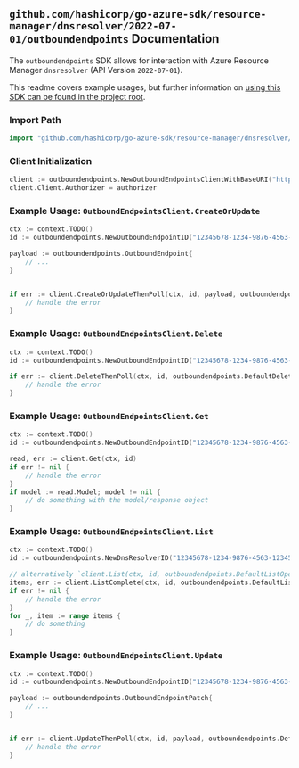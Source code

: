 
## `github.com/hashicorp/go-azure-sdk/resource-manager/dnsresolver/2022-07-01/outboundendpoints` Documentation

The `outboundendpoints` SDK allows for interaction with Azure Resource Manager `dnsresolver` (API Version `2022-07-01`).

This readme covers example usages, but further information on [using this SDK can be found in the project root](https://github.com/hashicorp/go-azure-sdk/tree/main/docs).

### Import Path

```go
import "github.com/hashicorp/go-azure-sdk/resource-manager/dnsresolver/2022-07-01/outboundendpoints"
```


### Client Initialization

```go
client := outboundendpoints.NewOutboundEndpointsClientWithBaseURI("https://management.azure.com")
client.Client.Authorizer = authorizer
```


### Example Usage: `OutboundEndpointsClient.CreateOrUpdate`

```go
ctx := context.TODO()
id := outboundendpoints.NewOutboundEndpointID("12345678-1234-9876-4563-123456789012", "example-resource-group", "dnsResolverValue", "outboundEndpointValue")

payload := outboundendpoints.OutboundEndpoint{
	// ...
}


if err := client.CreateOrUpdateThenPoll(ctx, id, payload, outboundendpoints.DefaultCreateOrUpdateOperationOptions()); err != nil {
	// handle the error
}
```


### Example Usage: `OutboundEndpointsClient.Delete`

```go
ctx := context.TODO()
id := outboundendpoints.NewOutboundEndpointID("12345678-1234-9876-4563-123456789012", "example-resource-group", "dnsResolverValue", "outboundEndpointValue")

if err := client.DeleteThenPoll(ctx, id, outboundendpoints.DefaultDeleteOperationOptions()); err != nil {
	// handle the error
}
```


### Example Usage: `OutboundEndpointsClient.Get`

```go
ctx := context.TODO()
id := outboundendpoints.NewOutboundEndpointID("12345678-1234-9876-4563-123456789012", "example-resource-group", "dnsResolverValue", "outboundEndpointValue")

read, err := client.Get(ctx, id)
if err != nil {
	// handle the error
}
if model := read.Model; model != nil {
	// do something with the model/response object
}
```


### Example Usage: `OutboundEndpointsClient.List`

```go
ctx := context.TODO()
id := outboundendpoints.NewDnsResolverID("12345678-1234-9876-4563-123456789012", "example-resource-group", "dnsResolverValue")

// alternatively `client.List(ctx, id, outboundendpoints.DefaultListOperationOptions())` can be used to do batched pagination
items, err := client.ListComplete(ctx, id, outboundendpoints.DefaultListOperationOptions())
if err != nil {
	// handle the error
}
for _, item := range items {
	// do something
}
```


### Example Usage: `OutboundEndpointsClient.Update`

```go
ctx := context.TODO()
id := outboundendpoints.NewOutboundEndpointID("12345678-1234-9876-4563-123456789012", "example-resource-group", "dnsResolverValue", "outboundEndpointValue")

payload := outboundendpoints.OutboundEndpointPatch{
	// ...
}


if err := client.UpdateThenPoll(ctx, id, payload, outboundendpoints.DefaultUpdateOperationOptions()); err != nil {
	// handle the error
}
```
